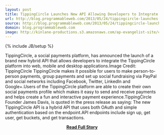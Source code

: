 ```yaml
---
layout: post
title: TippingCircle Launches New API Allowing Developers to Integrate Social Payments Into Apps
url: http://blog.programmableweb.com/2013/05/24/tippingcircle-launches-new-api-allowing-developers-to-integrate-social-payments-into-apps/
source: http://blog.programmableweb.com/2013/05/24/tippingcircle-launches-new-api-allowing-developers-to-integrate-social-payments-into-apps/
domain: blog.programmableweb.com
image: http://kinlane-productions.s3.amazonaws.com/ap-evangelist-site/curated/screenshots/9082_blog_programmableweb_com.png
---
```

{% include JB/setup %}<p>TippingCircle, a social payments platform, has announced the launch of a brand new hybrid API that allows developers to integrate the TippingCircle platform into web, mobile and desktop applications.Image Credit: TippingCircle TippingCircle makes it possible for users to make person-to-person payments, group payments and set up social fundraising via PayPal and social networks including Facebook, Twitter, LinkedIn and Google+.Users of the TippingCircle platform are able to create their own social payments profile which makes it easy to send and receive payments and helps create a fun and interactive payment experience.TippingCircle Founder James Davis, is quoted in the press release as saying: The new TippingCircle API is a hybrid API that uses both OAuth and simple authentication based on the endpoint.API endpoints include sign up, get user, get buckets, and get transactions.</p>
<center><p><a href="http://blog.programmableweb.com/2013/05/24/tippingcircle-launches-new-api-allowing-developers-to-integrate-social-payments-into-apps/" style='padding:25px; font-sze:18px; font-weight: bold;'>Read Full Story</a></p></center>
